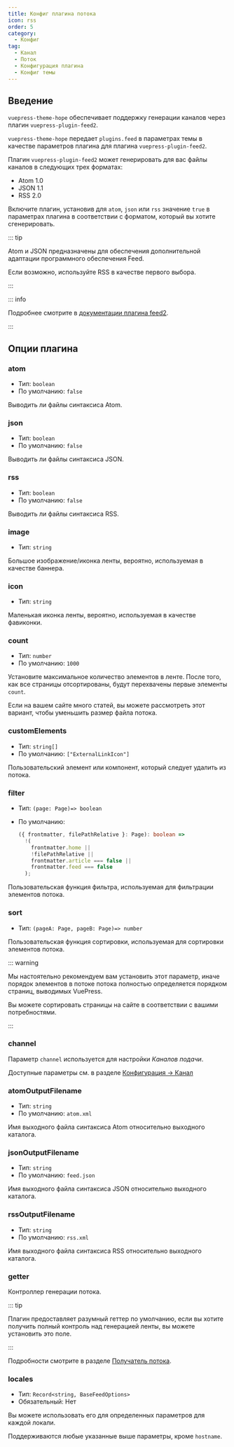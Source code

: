 ```yaml
---
title: Конфиг плагина потока
icon: rss
order: 5
category:
  - Конфиг
tag:
  - Канал
  - Поток
  - Конфигурация плагина
  - Конфиг темы
---
```


## Введение <Badge text="включено по умолчанию" />

`vuepress-theme-hope` обеспечивает поддержку генерации каналов через плагин `vuepress-plugin-feed2`.

`vuepress-theme-hope` передает `plugins.feed` в параметрах темы в качестве параметров плагина для плагина `vuepress-plugin-feed2`.

Плагин `vuepress-plugin-feed2` может генерировать для вас файлы каналов в следующих трех форматах:

- Atom 1.0
- JSON 1.1
- RSS 2.0

Включите плагин, установив для `atom`, `json` или `rss` значение `true` в параметрах плагина в соответствии с форматом, который вы хотите сгенерировать.

::: tip

Atom и JSON предназначены для обеспечения дополнительной адаптации программного обеспечения Feed.

Если возможно, используйте RSS в качестве первого выбора.

:::

::: info

Подробнее смотрите в [документации плагина feed2][feed-config].

:::

## Опции плагина

### atom

- Тип: `boolean`
- По умолчанию: `false`

Выводить ли файлы синтаксиса Atom.

### json

- Тип: `boolean`
- По умолчанию: `false`

Выводить ли файлы синтаксиса JSON.

### rss

- Тип: `boolean`
- По умолчанию: `false`

Выводить ли файлы синтаксиса RSS.

### image

- Тип: `string`

Большое изображение/иконка ленты, вероятно, используемая в качестве баннера.

### icon

- Тип: `string`

Маленькая иконка ленты, вероятно, используемая в качестве фавиконки.

### count

- Тип: `number`
- По умолчанию: `1000`

Установите максимальное количество элементов в ленте. После того, как все страницы отсортированы, будут перехвачены первые элементы `count`.

Если на вашем сайте много статей, вы можете рассмотреть этот вариант, чтобы уменьшить размер файла потока.

### customElements

- Тип: `string[]`
- По умолчанию: `["ExternalLinkIcon"]`

Пользовательский элемент или компонент, который следует удалить из потока.

### filter

- Тип: `(page: Page)=> boolean`
- По умолчанию:

  ```ts
  ({ frontmatter, filePathRelative }: Page): boolean =>
    !(
      frontmatter.home ||
      !filePathRelative ||
      frontmatter.article === false ||
      frontmatter.feed === false
    );
  ```

Пользовательская функция фильтра, используемая для фильтрации элементов потока.

### sort

- Тип: `(pageA: Page, pageB: Page)=> number`

Пользовательская функция сортировки, используемая для сортировки элементов потока.

::: warning

Мы настоятельно рекомендуем вам установить этот параметр, иначе порядок элементов в потоке потока полностью определяется порядком страниц, выводимых VuePress.

Вы можете сортировать страницы на сайте в соответствии с вашими потребностями.

:::

### channel

Параметр `channel` используется для настройки _Каналов подачи_.

Доступные параметры см. в разделе [Конфигурация → Канал][feed-config-channel]

### atomOutputFilename

- Тип: `string`
- По умолчанию: `atom.xml`

Имя выходного файла синтаксиса Atom относительно выходного каталога.

### jsonOutputFilename

- Тип: `string`
- По умолчанию: `feed.json`

Имя выходного файла синтаксиса JSON относительно выходного каталога.

### rssOutputFilename

- Тип: `string`
- По умолчанию: `rss.xml`

Имя выходного файла синтаксиса RSS относительно выходного каталога.

### getter

Контроллер генерации потока.

::: tip

Плагин предоставляет разумный геттер по умолчанию, если вы хотите получить полный контроль над генерацией ленты, вы можете установить это поле.

:::

Подробности смотрите в разделе [Получатель потока][feed-config-getter].

### locales

- Тип: `Record<string, BaseFeedOptions>`
- Обязательный: Нет

Вы можете использовать его для определенных параметров для каждой локали.

Поддерживаются любые указанные выше параметры, кроме `hostname`.

[feed-config]: https://vuepress-theme-hope.github.io/v2/feed/config/
[feed-config-channel]: https://vuepress-theme-hope.github.io/v2/feed/config/channel.html
[feed-config-getter]: https://vuepress-theme-hope.github.io/v2/feed/config/getter.html
